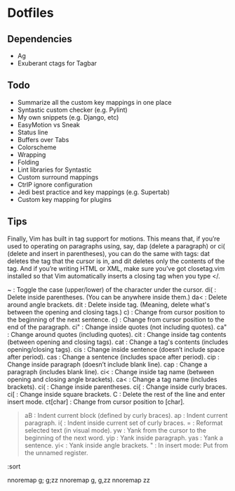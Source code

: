 # Dotfiles

## Dependencies

- Ag
- Exuberant ctags for Tagbar

## Todo

- Summarize all the custom key mappings in one place
- Syntastic custom checker (e.g. Pylint)
- My own snippets (e.g. Django, etc)
- EasyMotion vs Sneak
- Status line
- Buffers over Tabs
- Colorscheme
- Wrapping
- Folding
- Lint libraries for Syntastic
- Custom surround mappings
- CtrlP ignore configuration
- Jedi best practice and key mappings (e.g. Supertab)
- Custom key mapping for plugins

## Tips

Finally, Vim has built in tag support for motions. This means that, if you’re
used to operating on paragraphs using, say, dap (delete a paragraph) or ci(
(delete and insert in parentheses), you can do the same with tags: dat deletes
the tag that the cursor is in, and dit deletes only the contents of the tag.
And if you’re writing HTML or XML, make sure you’ve got closetag.vim installed
so that Vim automatically inserts a closing tag when you type </.

~        : Toggle the case (upper/lower) of the character under the cursor.
di(      : Delete inside parentheses. (You can be anywhere inside them.)
da<      : Delete around angle brackets.
dit      : Delete inside tag. (Meaning, delete what's between the opening and closing tags.)
c)       : Change from cursor position to the beginning of the next sentence.
c}       : Change from cursor position to the end of the paragraph.
ci"      : Change inside quotes (not including quotes).
ca"      : Change around quotes (including quotes).
cit      : Change inside tag contents (between opening and closing tags).
cat      : Change a tag's contents (includes opening/closing tags).
cis      : Change inside sentence (doesn’t include space after period).
cas      : Change a sentence (includes space after period).
cip      : Change inside paragraph (doesn’t include blank line).
cap      : Change a paragraph (includes blank line).
ci<      : Change inside tag name (between opening and closing angle brackets).
ca<      : Change a tag name (includes brackets).
ci(      : Change inside parentheses.
ci{      : Change inside curly braces.
ci[      : Change inside square brackets.
C        : Delete the rest of the line and enter insert mode.
ct[char] : Change from cursor position to [char].
>aB      : Indent current block (defined by curly braces).
>ap      : Indent current paragraph.
>i{      : Indent inside current set of curly braces.
=        : Reformat selected text (in visual mode).
yw       : Yank from the cursor to the beginning of the next word.
yip      : Yank inside paragraph.
yas      : Yank a sentence.
yi<      : Yank inside angle brackets.
<C-r>"   : In insert mode: Put from the unnamed register.

:sort

nnoremap g; g;zz
nnoremap g, g,zz
nnoremap <c-o> <c-o>zz


